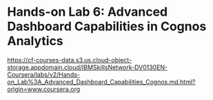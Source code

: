 # Hands-on Lab 6: Advanced Dashboard Capabilities in Cognos Analytics

https://cf-courses-data.s3.us.cloud-object-storage.appdomain.cloud/IBMSkillsNetwork-DV0130EN-Coursera/labs/v2/Hands-on_Lab%3A_Advanced_Dashboard_Capabilities_Cognos.md.html?origin=www.coursera.org